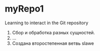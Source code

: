 # myRepo1
Learning to interact in the Git repository

1. Сбор и обработка разных сущностей.
2. ...
3. Создана второстепенная ветвь slawe
